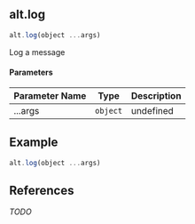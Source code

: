 [//]: # (version=7075c8c7c70403f9255efc6bf8996f0e0f100e89f44451f7c5f5c41bb7bd1437)

## alt.log

```js
alt.log(object ...args)
```

Log a message

#### Parameters
| Parameter Name | Type | Description |
| -------------- | ----------- | ----------- |
| ...args | `object` | undefined |

## Example

```js
alt.log(object ...args)
```

## References

*TODO*